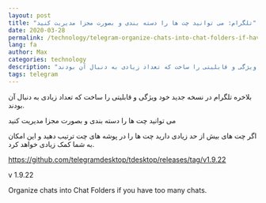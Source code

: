 ```yaml
---
layout: post
title: "تلگرام: می توانید چت ها را دسته بندی و بصورت مجزا مدیریت کنید"
date: 2020-03-28
permalink: /technology/telegram-organize-chats-into-chat-folders-if-have-too-many-chats/
lang: fa
author: Max
categories: technology
description: "بلاخره تلگرام در نسخه جدید خود ویژگی و قابلیتی را ساخت که تعداد زیادی به دنبال آن بودند."
tags: telegram 
---
```


بلاخره تلگرام در نسخه جدید خود ویژگی و قابلیتی را ساخت که تعداد زیادی به دنبال آن بودند.

می توانید چت ها را دسته بندی و بصورت مجزا مدیریت کنید

اگر چت های بیش از حد زیادی دارید چت ها را در پوشه های چت ترتیب دهید و این امکان به شما کمک زیادی خواهد کرد.

https://github.com/telegramdesktop/tdesktop/releases/tag/v1.9.22

v 1.9.22

Organize chats into Chat Folders if you have too many chats.
